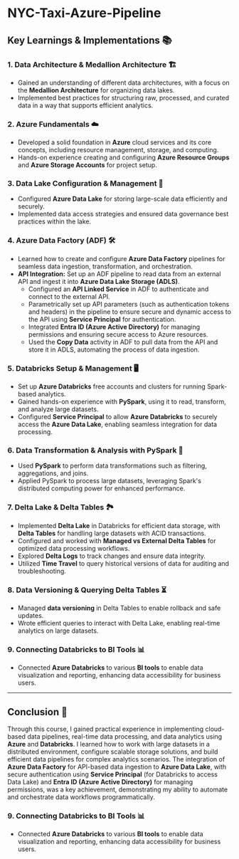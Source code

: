# NYC-Taxi-Azure-Pipeline

## Key Learnings & Implementations 📚

### 1. **Data Architecture & Medallion Architecture** 🏗️
   - Gained an understanding of different data architectures, with a focus on the **Medallion Architecture** for organizing data lakes.
   - Implemented best practices for structuring raw, processed, and curated data in a way that supports efficient analytics.

### 2. **Azure Fundamentals** ☁️
   - Developed a solid foundation in **Azure** cloud services and its core concepts, including resource management, storage, and computing.
   - Hands-on experience creating and configuring **Azure Resource Groups** and **Azure Storage Accounts** for project setup.

### 3. **Data Lake Configuration & Management** 🌲
   - Configured **Azure Data Lake** for storing large-scale data efficiently and securely.
   - Implemented data access strategies and ensured data governance best practices within the lake.

### 4. **Azure Data Factory (ADF)** 🛠️
   - Learned how to create and configure **Azure Data Factory** pipelines for seamless data ingestion, transformation, and orchestration.
   - **API Integration:** Set up an ADF pipeline to read data from an external API and ingest it into **Azure Data Lake Storage (ADLS)**.
     - Configured an **API Linked Service** in ADF to authenticate and connect to the external API.
     - Parametrically set up API parameters (such as authentication tokens and headers) in the pipeline to ensure secure and dynamic access to the API using **Service Principal** for authentication.
     - Integrated **Entra ID (Azure Active Directory)** for managing permissions and ensuring secure access to Azure resources.
     - Used the **Copy Data** activity in ADF to pull data from the API and store it in ADLS, automating the process of data ingestion.

### 5. **Databricks Setup & Management** 🖥️
   - Set up **Azure Databricks** free accounts and clusters for running Spark-based analytics.
   - Gained hands-on experience with **PySpark**, using it to read, transform, and analyze large datasets.
   - Configured **Service Principal** to allow **Azure Databricks** to securely access the **Azure Data Lake**, enabling seamless integration for data processing.

### 6. **Data Transformation & Analysis with PySpark** 🔄
   - Used **PySpark** to perform data transformations such as filtering, aggregations, and joins.
   - Applied PySpark to process large datasets, leveraging Spark's distributed computing power for enhanced performance.

### 7. **Delta Lake & Delta Tables** 🏞️
   - Implemented **Delta Lake** in Databricks for efficient data storage, with **Delta Tables** for handling large datasets with ACID transactions.
   - Configured and worked with **Managed vs External Delta Tables** for optimized data processing workflows.
   - Explored **Delta Logs** to track changes and ensure data integrity.
   - Utilized **Time Travel** to query historical versions of data for auditing and troubleshooting.

### 8. **Data Versioning & Querying Delta Tables** ⏳
   - Managed **data versioning** in Delta Tables to enable rollback and safe updates.
   - Wrote efficient queries to interact with Delta Lake, enabling real-time analytics on large datasets.

### 9. **Connecting Databricks to BI Tools** 📊
   - Connected **Azure Databricks** to various **BI tools** to enable data visualization and reporting, enhancing data accessibility for business users.

---

## Conclusion 🎯

Through this course, I gained practical experience in implementing cloud-based data pipelines, real-time data processing, and data analytics using **Azure** and **Databricks**. I learned how to work with large datasets in a distributed environment, configure scalable storage solutions, and build efficient data pipelines for complex analytics scenarios. The integration of **Azure Data Factory** for API-based data ingestion to **Azure Data Lake**, with secure authentication using **Service Principal** (for Databricks to access Data Lake) and **Entra ID (Azure Active Directory)** for managing permissions, was a key achievement, demonstrating my ability to automate and orchestrate data workflows programmatically.

### 9. **Connecting Databricks to BI Tools** 📊
   - Connected **Azure Databricks** to various **BI tools** to enable data visualization and reporting, enhancing data accessibility for business users.
